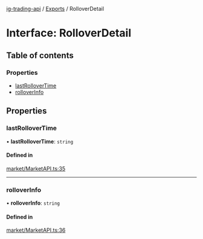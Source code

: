[ig-trading-api](../README.md) / [Exports](../modules.md) / RolloverDetail

# Interface: RolloverDetail

## Table of contents

### Properties

- [lastRolloverTime](RolloverDetail.md#lastrollovertime)
- [rolloverInfo](RolloverDetail.md#rolloverinfo)

## Properties

### lastRolloverTime

• **lastRolloverTime**: `string`

#### Defined in

[market/MarketAPI.ts:35](https://github.com/bennycode/ig-trading-api/blob/0c7d281/src/market/MarketAPI.ts#L35)

---

### rolloverInfo

• **rolloverInfo**: `string`

#### Defined in

[market/MarketAPI.ts:36](https://github.com/bennycode/ig-trading-api/blob/0c7d281/src/market/MarketAPI.ts#L36)
